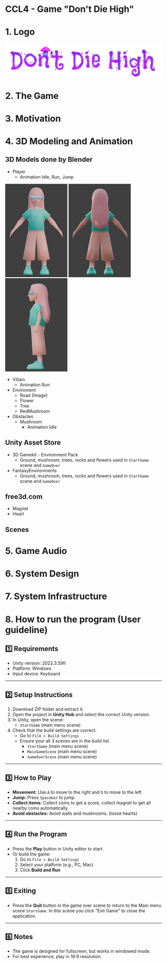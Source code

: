 # CCL4 - Game "Don't Die High"
 
# 1. Logo

![Logo](Assets/Documents/Images/logo.png)

# 2. The Game

# 3. Motivation

# 4. 3D Modeling and Animation

## 3D Models done by Blender
- Player  
    - Animation Idle, Run, Jump

<img src="Assets/Documents/Images/playerfront.png" height="300" width="200"/>
<img src="Assets/Documents/Images/playerback.png" height="300"  width="200"/>
<img src="Assets/Documents/Images/playerside.png" height="300"  width="200"/>

- Villain
    - Animation Run
- Enviroment
    - Road (Image)
    - Flower
    - Tree
    - RedMushroom
- Obstacles
    - Mushroom
        - Animation Idle
## Unity Asset Store
- 3D Gamekit - Environment Pack
    - Ground, mushroom, trees, rocks and flowers used in `StartGame` scene and `GameOver`
- FantasyEnvironments
    - Ground, mushroom, trees, rocks and flowers used in `StartGame` scene and `GameOver`

## free3d.com
- Magnet
- Heart

## Scenes

# 5. Game Audio

# 6. System Design

# 7. System Infrastructure

# 8. How to run the program (User guideline)

## 1️⃣ Requirements
- Unity version: 2022.3.59fi
- Platform: Windows
- Input device: Keyboard

---

## 2️⃣ Setup Instructions
1. Download ZIP folder and extract it.
2. Open the project in **Unity Hub** and select the correct Unity version.
3. In Unity, open the scene:
   - `StartGame` (main menu scene)
4. Check that the build settings are correct:
   - Go to `File > Build Settings`
   - Ensure your all 3 scenes are in the build list.
      - `StartGame` (main menu scene)
      - `MainGameScene` (main menu scene)
      - `GameOverScene` (main menu scene)
---

## 3️⃣ How to Play
- **Movement:** Use `A` to move to the right and `D` to move to the left
- **Jump:** Press `Spacebar` to jump.
- **Collect items:** Collect coins to get a score, collect magnet to get all nearby coins automatically
- **Avoid obstacles:** Avoid walls and mushrooms. (loose hearts)

---

## 4️⃣ Run the Program
- Press the **Play** button in Unity editor to start.
- Or build the game:
  1. Go to `File > Build Settings`
  2. Select your platform (e.g., PC, Mac)
  3. Click **Build and Run**

---

## 5️⃣ Exiting
- Press the **Quit** button in the game over scene to return to the Main menu scene `StartGame`. In this scene you click "Exit Game" to close the application.

---

## 6️⃣ Notes
- The game is designed for fullscreen, but works in windowed mode.
- For best experience, play in 16:9 resolution.